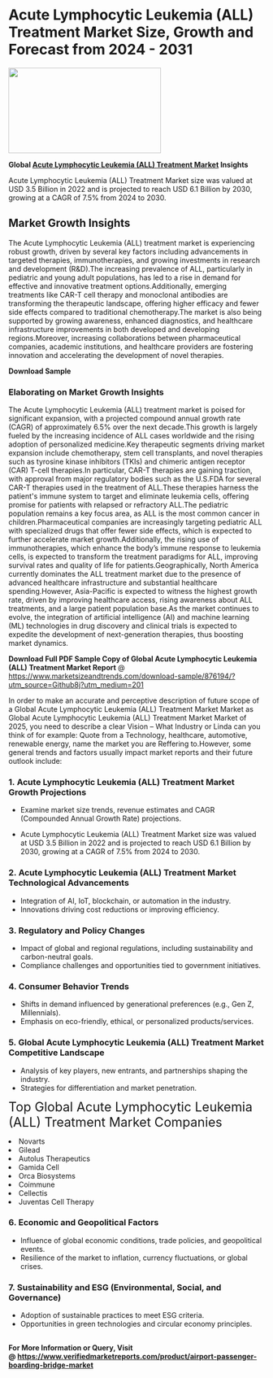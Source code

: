 <H1>Acute Lymphocytic Leukemia (ALL) Treatment Market Size, Growth and Forecast from 2024 - 2031</H1><img class="aligncenter size-medium wp-image-584254" src="https://thirdeyenews.in/wp-content/uploads/2024/09/Global-Market-Research-300x168.jpeg" alt="" width="300" height="168" /><p><strong>Global&nbsp;<a href="https://www.marketsizeandtrends.com/download-sample/876194/?utm_source=Github8j?utm_medium=201">Acute Lymphocytic Leukemia (ALL) Treatment Market</a> Insights</strong></p><p>Acute Lymphocytic Leukemia (ALL) Treatment Market size was valued at USD 3.5 Billion in 2022 and is projected to reach USD 6.1 Billion by 2030, growing at a CAGR of 7.5% from 2024 to 2030.</p><p><h2>Market Growth Insights</h2> The Acute Lymphocytic Leukemia (ALL) treatment market is experiencing robust growth, driven by several key factors including advancements in targeted therapies, immunotherapies, and growing investments in research and development (R&D).The increasing prevalence of ALL, particularly in pediatric and young adult populations, has led to a rise in demand for effective and innovative treatment options.Additionally, emerging treatments like CAR-T cell therapy and monoclonal antibodies are transforming the therapeutic landscape, offering higher efficacy and fewer side effects compared to traditional chemotherapy.The market is also being supported by growing awareness, enhanced diagnostics, and healthcare infrastructure improvements in both developed and developing regions.Moreover, increasing collaborations between pharmaceutical companies, academic institutions, and healthcare providers are fostering innovation and accelerating the development of novel therapies.<p><strong>Download Sample</strong></p> <h3>Elaborating on Market Growth Insights</h3> The Acute Lymphocytic Leukemia (ALL) treatment market is poised for significant expansion, with a projected compound annual growth rate (CAGR) of approximately 6.5% over the next decade.This growth is largely fueled by the increasing incidence of ALL cases worldwide and the rising adoption of personalized medicine.Key therapeutic segments driving market expansion include chemotherapy, stem cell transplants, and novel therapies such as tyrosine kinase inhibitors (TKIs) and chimeric antigen receptor (CAR) T-cell therapies.In particular, CAR-T therapies are gaining traction, with approval from major regulatory bodies such as the U.S.FDA for several CAR-T therapies used in the treatment of ALL.These therapies harness the patient's immune system to target and eliminate leukemia cells, offering promise for patients with relapsed or refractory ALL.The pediatric population remains a key focus area, as ALL is the most common cancer in children.Pharmaceutical companies are increasingly targeting pediatric ALL with specialized drugs that offer fewer side effects, which is expected to further accelerate market growth.Additionally, the rising use of immunotherapies, which enhance the body’s immune response to leukemia cells, is expected to transform the treatment paradigms for ALL, improving survival rates and quality of life for patients.Geographically, North America currently dominates the ALL treatment market due to the presence of advanced healthcare infrastructure and substantial healthcare spending.However, Asia-Pacific is expected to witness the highest growth rate, driven by improving healthcare access, rising awareness about ALL treatments, and a large patient population base.As the market continues to evolve, the integration of artificial intelligence (AI) and machine learning (ML) technologies in drug discovery and clinical trials is expected to expedite the development of next-generation therapies, thus boosting market dynamics.<p><span class=""><strong>Download Full PDF Sample Copy of Global Acute Lymphocytic Leukemia (ALL) Treatment Market Report</strong> @ <a href="https://www.marketsizeandtrends.com/download-sample/876194/?utm_source=Github8j?utm_medium=201" target="_blank">https://www.marketsizeandtrends.com/download-sample/876194/?utm_source=Github8j?utm_medium=201</a></span></p><p>In order to make an accurate and perceptive description of future scope of a Global&nbsp;Acute Lymphocytic Leukemia (ALL) Treatment Market Market as Global&nbsp;Acute Lymphocytic Leukemia (ALL) Treatment Market Market of 2025, you need to describe a clear Vision &ndash; What Industry or Linda can you think of for example: Quote from a Technology, healthcare, automotive, renewable energy, name the market you are Reffering to.However, some general trends and factors usually impact market reports and their future outlook include:</p><h3>1.&nbsp;<strong>Acute Lymphocytic Leukemia (ALL) Treatment Market Growth Projections</strong></h3><ul><li>Examine market size trends, revenue estimates and CAGR (Compounded Annual Growth Rate) projections.</li><li><p>Acute Lymphocytic Leukemia (ALL) Treatment Market size was valued at USD 3.5 Billion in 2022 and is projected to reach USD 6.1 Billion by 2030, growing at a CAGR of 7.5% from 2024 to 2030.</p></li></ul><h3>2.&nbsp;<strong>Acute Lymphocytic Leukemia (ALL) Treatment Market Technological Advancements</strong></h3><ul><li>Integration of AI, IoT, blockchain, or automation in the industry.</li><li>Innovations driving cost reductions or improving efficiency.</li></ul><h3>3.&nbsp;<strong>Regulatory and Policy Changes</strong></h3><ul><li>Impact of global and regional regulations, including sustainability and carbon-neutral goals.</li><li>Compliance challenges and opportunities tied to government initiatives.</li></ul><h3>4.&nbsp;<strong>Consumer Behavior Trends</strong></h3><ul><li>Shifts in demand influenced by generational preferences (e.g., Gen Z, Millennials).</li><li>Emphasis on eco-friendly, ethical, or personalized products/services.</li></ul><h3>5.&nbsp;<strong>Global Acute Lymphocytic Leukemia (ALL) Treatment Market Competitive Landscape</strong></h3><ul><li>Analysis of key players, new entrants, and partnerships shaping the industry.</li><li>Strategies for differentiation and market penetration.</li></ul><p data-pm-slice="1 1 []"><span style="color: inherit; font-family: inherit; font-size: 25px;">Top Global Acute Lymphocytic Leukemia (ALL) Treatment Market Companies</span></p><div class="" data-test-id=""><p><li>Novarts</li><li> Gilead</li><li> Autolus Therapeutics</li><li> Gamida Cell</li><li> Orca Biosystems</li><li> Coimmune</li><li> Cellectis</li><li> Juventas Cell Therapy</li></p></div><h3>6.&nbsp;<strong>Economic and Geopolitical Factors</strong></h3><ul><li>Influence of global economic conditions, trade policies, and geopolitical events.</li><li>Resilience of the market to inflation, currency fluctuations, or global crises.</li></ul><h3>7.&nbsp;<strong>Sustainability and ESG (Environmental, Social, and Governance)</strong></h3><ul><li>Adoption of sustainable practices to meet ESG criteria.</li><li>Opportunities in green technologies and circular economy principles.</li></ul><h2><strong style="font-size: 14px;">For More Information or Query, Visit @&nbsp;</strong><a style="background-color: #ffffff; font-size: 14px;" href="https://www.marketsizeandtrends.com/report/acute-lymphocytic-leukemia-all-treatment-market/" target="_blank">https://www.verifiedmarketreports.com/product/airport-passenger-boarding-bridge-market</a></h2>